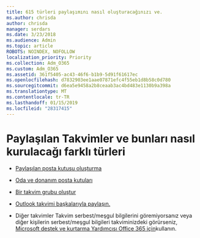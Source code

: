 ```yaml
---
title: 615 türleri paylaşımını nasıl oluşturacağınızı ve.
ms.author: chrisda
author: chrisda
manager: serdars
ms.date: 3/23/2018
ms.audience: Admin
ms.topic: article
ROBOTS: NOINDEX, NOFOLLOW
localization_priority: Priority
ms.collection: Adm_O365
ms.custom: Adm_O365
ms.assetid: 361f5405-ac43-46f6-b1b9-5d91f61617ec
ms.openlocfilehash: d7832903ee1aae07871efc4f55eb1d8b58c0d780
ms.sourcegitcommit: d6ea5e9458a2b8ceaab3ac4bd483e1130b9a398a
ms.translationtype: MT
ms.contentlocale: tr-TR
ms.lasthandoff: 01/15/2019
ms.locfileid: "28317415"
---
```

# <a name="different-types-of-shared-calendars-and-how-to-set-them-up"></a>Paylaşılan Takvimler ve bunları nasıl kurulacağı farklı türleri

- [Paylaşılan posta kutusu oluşturma](https://support.office.com/article/871a246d-3acd-4bba-948e-5de8be0544c9)
    
- [Oda ve donanım posta kutuları](https://support.office.com/article/9f518a6d-1e2c-4d44-93f3-e19013a1552b)
    
- [Bir takvim grubu oluştur](https://support.office.com/article/8385667b-d758-4489-a53f-f542dd01e6ff)
    
- [Outlook takvimi başkalarıyla paylaşın.](https://support.office.com/article/353ed2c1-3ec5-449d-8c73-6931a0adab88)
    
- Diğer takvimler Takvim serbest/meşgul bilgilerini göremiyorsanız veya diğer kişilerin serbest/meşgul bilgileri takviminizdeki görürseniz, [Microsoft destek ve kurtarma Yardımcısı Office 365 için](https://diagnostics.office.com/)kullanın.
    

